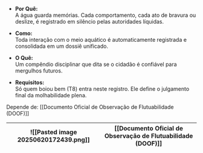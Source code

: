 - **Por Quê:**  
    A água guarda memórias. Cada comportamento, cada ato de bravura ou deslize, é registrado em silêncio pelas autoridades líquidas.
    
- **Como:**  
    Toda interação com o meio aquático é automaticamente registrada e consolidada em um dossiê unificado.
    
- **O Quê:**  
    Um compêndio disciplinar que dita se o cidadão é confiável para mergulhos futuros.
    
- **Requisitos:**  
    Só quem boiou bem (T8) entra neste registro. Ele define o julgamento final da molhabilidade plena.

Depende de: [[Documento Oficial de Observação de Flutuabilidade (DOOF)]]


| ![[Pasted image 20250620172439.png]] | [[Documento Oficial de Observação de Flutuabilidade (DOOF)]] |
| ------------------------------------ | ------------------------------------------------------------ |


